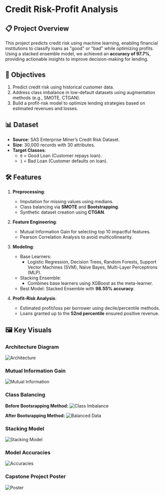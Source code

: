 # Credit Risk-Profit Analysis

## 📋 Project Overview
This project predicts credit risk using machine learning, enabling financial institutions to classify loans as "good" or "bad" while optimizing profits. Using a stacked ensemble model, we achieved an **accuracy of 97.7%**, providing actionable insights to improve decision-making for lending.

## 🎯 Objectives
1. Predict credit risk using historical customer data.
2. Address class imbalance in low-default datasets using augmentation methods (e.g., SMOTE, CTGAN).
3. Build a profit-risk model to optimize lending strategies based on estimated revenues and losses.

## 📊 Dataset
- **Source**: SAS Enterprise Miner’s Credit Risk Dataset.
- **Size**: 30,000 records with 30 attributes.
- **Target Classes**:
  - `0` = Good Loan (Customer repays loan).
  - `1` = Bad Loan (Customer defaults on loan).

## 🛠️ Features
1. **Preprocessing**:
   - Imputation for missing values using medians.
   - Class balancing via **SMOTE** and **Bootstrapping**.
   - Synthetic dataset creation using **CTGAN**.

2. **Feature Engineering**:
   - Mutual Information Gain for selecting top 10 impactful features.
   - Pearson Correlation Analysis to avoid multicollinearity.

3. **Modeling**:
   - Base Learners:
     - Logistic Regression, Decision Trees, Random Forests, Support Vector Machines (SVM), Naïve Bayes, Multi-Layer Perceptrons (MLP).
   - Stacking Ensemble:
     - Combines base learners using XGBoost as the meta-learner.
   - Best Model: Stacked Ensemble with **98.55% accuracy**.

4. **Profit-Risk Analysis**:
   - Estimated profit/loss per borrower using decile/percentile methods.
   - Loans granted up to the **52nd percentile** ensured positive revenue.

## 🖼️ Key Visuals
### Architecture Diagram
![Architecture](reports/images/architecture.png)

### Mutual Information Gain
![Mutual Information](reports/images/mutual_information.png)

### Class Balancing
**Before Bootsrapping Method:**
![Class Imbalance](reports/images/class_imbalance.png)

**After Bootsrapping Method:**
![Balanced Data](reports/images/bootstrap_method.png)

### Stacking Model
![Stacking Model](reports/images/stacking_model.png)

### Model Accuracies
![Accuracies](reports/images/accuracies.png)

### Capstone Project Poster
![Poster](reports/CPRA_poster.png)
